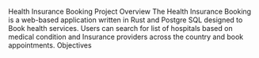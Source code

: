 Health Insurance Booking
Project Overview
The Health Insurance Booking is a web-based application written in Rust and Postgre SQL designed to Book health services. Users can search for list of hospitals based on medical condition and Insurance providers across the country and book appointments.
Objectives
